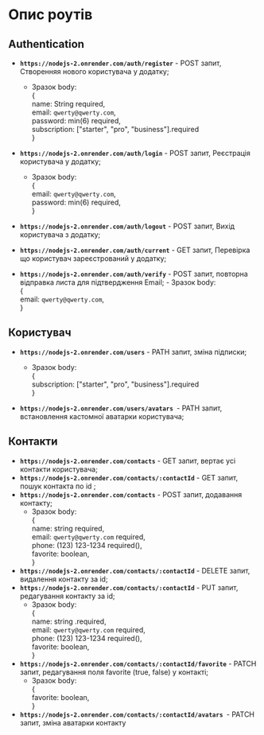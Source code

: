 # Опис роутів

## Authentication

- **`https://nodejs-2.onrender.com/auth/register`** - POST запит, Створенняя нового користувача у додатку;
    - Зразок body:      
        {          
        name: String required,  
        email: `qwerty@qwerty.com`,  
        password: min(6) required,  
        subscription: ["starter", "pro", "business"].required    
    }
- **`https://nodejs-2.onrender.com/auth/login`** - POST запит, Реєстрація користувача у додатку;
    - Зразок body:      
        {          
        email: `qwerty@qwerty.com`,  
        password: min(6) required,  
        }

- **`https://nodejs-2.onrender.com/auth/logout`** - POST запит, Вихід користувача з додатку;
- **`https://nodejs-2.onrender.com/auth/current`** - GET запит, Перевірка що користувач зареєстрований у додатку;
- **`https://nodejs-2.onrender.com/auth/verify`** - POST запит,  повторна відправка листа для підтвердження Email;
      - Зразок body:      
        {          
        email: `qwerty@qwerty.com`,  
        }


##  Користувач

- **`https://nodejs-2.onrender.com/users`** - PATH запит, зміна підписки;
    - Зразок body:      
        {          
        subscription: ["starter", "pro", "business"].required    
        }

- **`https://nodejs-2.onrender.com/users/avatars `**-  PATH запит, встановлення кастомної аватарки користувача;
##  Контакти
- **`https://nodejs-2.onrender.com/contacts`** - GET запит, вертає усі контакти користувача;
 - **`https://nodejs-2.onrender.com/contacts/:contactId`** - GET запит, пошук контакта по id ;
 - **`https://nodejs-2.onrender.com/contacts`** - POST запит, додавання контакту;
    - Зразок body:      
        {  
        name: string required,             
        email: `qwerty@qwerty.com` required,   
	    phone: (123) 123-1234 required(),   
	    favorite: boolean,              
        }
 - **`https://nodejs-2.onrender.com/contacts/:contactId`** - DELETE запит, видалення контакту за id;
 - **`https://nodejs-2.onrender.com/contacts/:contactId`** - PUT запит, редагування контакту за id;
    - Зразок body:      
        {  
        name: string .required,             
        email: `qwerty@qwerty.com` required,   
	    phone: (123) 123-1234 required(),   
	    favorite: boolean,              
        }
 - **`https://nodejs-2.onrender.com/contacts/:contactId/favorite`** - PATCH запит, редагування поля favorite (true, false) у контакті;
    - Зразок body:      
        {  
	    favorite: boolean,              
        }
 - **`https://nodejs-2.onrender.com/contacts/:contactId/avatars `**- PATCH запит, зміна аватарки контакту
